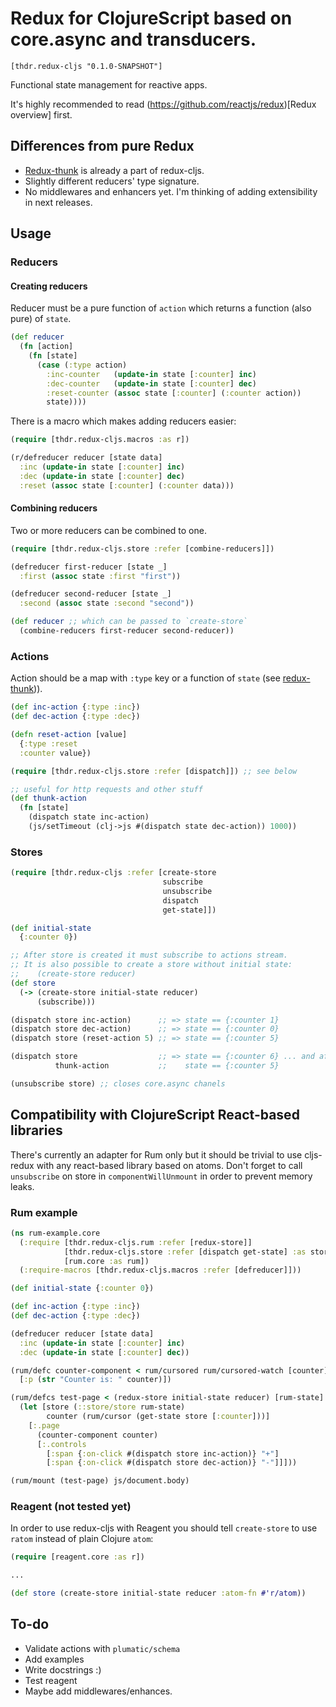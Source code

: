 # Redux for ClojureScript based on core.async and transducers.

`[thdr.redux-cljs "0.1.0-SNAPSHOT"]`

Functional state management for reactive apps.

It's highly recommended to read (https://github.com/reactjs/redux)[Redux overview] first.

## Differences from pure Redux

+ [Redux-thunk](https://github.com/gaearon/redux-thunk) is already a part of redux-cljs.
+ Slightly different reducers' type signature.
+ No middlewares and enhancers yet. I'm thinking of adding extensibility in next releases.

## Usage

### Reducers

#### Creating reducers

Reducer must be a pure function of `action` which returns a function (also pure) of `state`.

```clojure
(def reducer
  (fn [action]
    (fn [state]
      (case (:type action)
	    :inc-counter   (update-in state [:counter] inc)
	    :dec-counter   (update-in state [:counter] dec)
		:reset-counter (assoc state [:counter] (:counter action))
        state))))
```

There is a macro which makes adding reducers easier:

```clojure
(require [thdr.redux-cljs.macros :as r])

(r/defreducer reducer [state data]
  :inc (update-in state [:counter] inc)
  :dec (update-in state [:counter] dec)
  :reset (assoc state [:counter] (:counter data)))
```

#### Combining reducers
 
 Two or more reducers can be combined to one.

```clojure
(require [thdr.redux-cljs.store :refer [combine-reducers]])

(defreducer first-reducer [state _]
  :first (assoc state :first "first"))

(defreducer second-reducer [state _]
  :second (assoc state :second "second"))

(def reducer ;; which can be passed to `create-store`
  (combine-reducers first-reducer second-reducer))


```

### Actions

Action should be a map with `:type` key or a function of `state` (see [redux-thunk](https://github.com/gaearon/redux-thunk))).

```clojure
(def inc-action {:type :inc})
(def dec-action {:type :dec})

(defn reset-action [value]
  {:type :reset
  :counter value})

(require [thdr.redux-cljs.store :refer [dispatch]]) ;; see below

;; useful for http requests and other stuff
(def thunk-action
  (fn [state]
    (dispatch state inc-action)
    (js/setTimeout (clj->js #(dispatch state dec-action)) 1000))
```

### Stores

```clojure
(require [thdr.redux-cljs :refer [create-store
                                  subscribe
								  unsubscribe
								  dispatch
								  get-state]])

(def initial-state
  {:counter 0})

;; After store is created it must subscribe to actions stream.
;; It is also possible to create a store without initial state:
;;    (create-store reducer)
(def store
  (-> (create-store initial-state reducer)
      (subscribe)))

(dispatch store inc-action)      ;; => state == {:counter 1}
(dispatch store dec-action)      ;; => state == {:counter 0}
(dispatch store (reset-action 5) ;; => state == {:counter 5}

(dispatch store                  ;; => state == {:counter 6} ... and after 1 second
          thunk-action           ;;    state == {:counter 5}

(unsubscribe store) ;; closes core.async chanels
```

## Compatibility with ClojureScript React-based libraries

There's currently an adapter for Rum only but it should be trivial to use cljs-redux with any react-based library based on atoms. Don't forget to call `unsubscribe` on store in `componentWillUnmount` in order to prevent memory leaks.

### Rum example

```clojure
(ns rum-example.core
  (:require [thdr.redux-cljs.rum :refer [redux-store]]
            [thdr.redux-cljs.store :refer [dispatch get-state] :as store]
            [rum.core :as rum])
  (:require-macros [thdr.redux-cljs.macros :refer [defreducer]]))

(def initial-state {:counter 0})

(def inc-action {:type :inc})
(def dec-action {:type :dec})

(defreducer reducer [state data]
  :inc (update-in state [:counter] inc)
  :dec (update-in state [:counter] dec))

(rum/defc counter-component < rum/cursored rum/cursored-watch [counter]
  [:p (str "Counter is: " counter)])

(rum/defcs test-page < (redux-store initial-state reducer) [rum-state]
  (let [store (::store/store rum-state)
        counter (rum/cursor (get-state store [:counter]))]
    [:.page
	  (counter-component counter)
	  [:.controls
	    [:span {:on-click #(dispatch store inc-action)} "+"]
	    [:span {:on-click #(dispatch store dec-action)} "-"]]]))

(rum/mount (test-page) js/document.body)
```

### Reagent (not tested yet)

In order to use redux-cljs with Reagent you should tell `create-store` to use `ratom` instead of plain Clojure `atom`:

```clojure
(require [reagent.core :as r])

...

(def store (create-store initial-state reducer :atom-fn #'r/atom))
```

## To-do

+ Validate actions with `plumatic/schema`
+ Add examples
+ Write docstrings :)
+ Test reagent
+ Maybe add middlewares/enhances.


